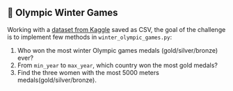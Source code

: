 ## 🏅 Olympic Winter Games

Working with a [dataset from Kaggle](https://www.kaggle.com/the-guardian/olympic-games) saved as CSV, the goal of the challenge is to implement few methods in `winter_olympic_games.py`:

1. Who won the most winter Olympic games medals (gold/silver/bronze) ever?
2. From `min_year` to `max_year`, which country won the most gold medals?
3. Find the three women with the most 5000 meters medals(gold/silver/bronze).
